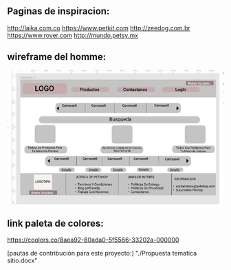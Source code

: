 ## Paginas de  inspiracion:
http://laika.com.co
https://www.petkit.com
http://zeedog.com.br
https://www.rover.com
http://mundo.petsy.mx



## wireframe del homme: 
<img src="./Wireframe.JPG">


## link paleta de colores:
https://coolors.co/8aea92-80ada0-5f5566-33202a-000000


[pautas de contribución para este proyecto:] 
"./Propuesta tematica sitio.docx"



